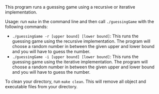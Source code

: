 This program runs a guessing game using a recursive or iterative implementation.

Usage: run `make` in the command line and then call `./guessingGame` with the following commands:

* `./guessingGame -r [upper bound] [lower bound]`: This runs the guessing game using the recursive implementation. The program will choose a random number in between the given upper and lower bound and you will have to guess the number.
* `./guessingGame -i [upper bound] [lower bound]`: This runs the guessing game using the iterative implementation. The program will choose a random number in between the given upper and lower bound and you will have to guess the number.

To clean your directory, run `make clean`. This will remove all object and executable files from your directory.


